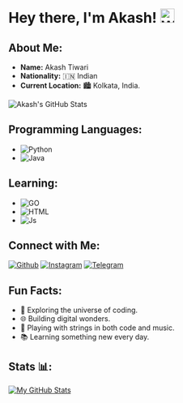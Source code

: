 # Hey there, I'm Akash! <img src="https://user-images.githubusercontent.com/1303154/88677602-1635ba80-d120-11ea-84d8-d263ba5fc3c0.gif" width="28px" alt="Whats Up">

## About Me:

- **Name:** Akash Tiwari
- **Nationality:** 🇮🇳 Indian
- **Current Location:** 🏙️ Kolkata, India.

![Akash's GitHub Stats](https://github-readme-stats.vercel.app/api/top-langs/?username=Ak4ssH&theme=blue-green)

## Programming Languages:

- ![Python](https://img.shields.io/badge/Python-3776AB?style=for-the-badge&logo=python&logoColor=white)
- ![Java](https://img.shields.io/badge/Java-000000?style=for-the-badge&logo=java&logoColor=white)

## Learning:

- ![GO](https://img.shields.io/badge/go-%2300ADD8.svg?style=for-the-badge&logo=go&logoColor=white)
- ![HTML](https://img.shields.io/badge/HTML5-f34F26?style=for-the-badge&logo=html5&logoColor=white)
- ![Js](https://img.shields.io/badge/JavaScript-323330?style=for-the-badge&logo=javascript&logoColor=F7DF1E)

## Connect with Me:

[![Github](https://img.shields.io/badge/-Github-181717?style=for-the-badge&logo=Github&logoColor=white)](https://github.com/Ak4ssH)
[![Instagram](https://img.shields.io/badge/Instagram-E44dsada5F?style=for-the-badge&logo=instagram&logoColor=white)](https://www.instagram.com/ak4sh.arc)
[![Telegram](https://img.shields.io/badge/Telegram-2CA5E0?style=for-the-badge&logo=telegram&logoColor=white)](https://t.me/TheVenomXD)

## Fun Facts:

- 🚀 Exploring the universe of coding.
- 🌐 Building digital wonders.
- 🎸 Playing with strings in both code and music.
- 📚 Learning something new every day.

## Stats 📊:

[![My GitHub Stats](https://github-readme-stats.vercel.app/api?username=Ak4ssH&count_private=true&show_icons=true&theme=radical&include_all_commits=true&custom_title=Ak4ssH's+Github+Stats)](https://t.me/TheVenomXD)
